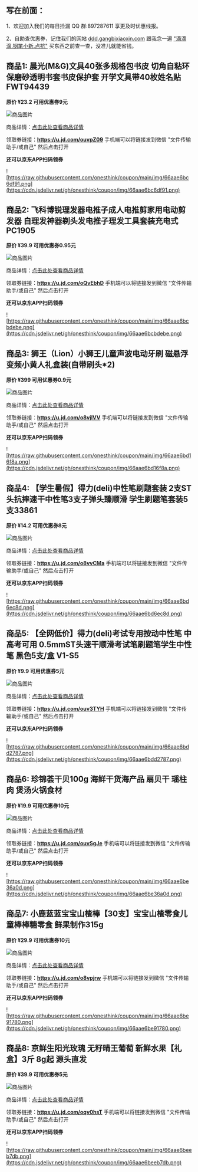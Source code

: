## 写在前面：

1、欢迎加入我们的每日捡漏 QQ 群:897287611 享更及时优惠线报。

2、自助查优惠券，记住我们的网站 [ddd.gangbixiaoxin.com](https://ddd.gangbixiaoxin.com) 跟我念一遍 ["滴滴滴.钢笔小新.点抗"](https://ddd.gangbixiaoxin.com) 买东西之前查一查，没准儿就能省钱。

## 商品1: 晨光(M&amp;G)文具40张多规格包书皮 切角自粘环保磨砂透明书套书皮保护套 开学文具带40枚姓名贴FWT94439

**原价 ¥23.2 可用优惠券9元**

![商品图片](http://img14.360buyimg.com/n1/jfs/t1/107390/6/47103/229059/65d2f7f0F7bab6c5a/e24d40c6c14e317e.jpg)

商品详情：[点击此处查看商品详情](https://union-click.jd.com/jdc?e=1003156031&amp;p=JF8BAaMJK1olXwIDXFxaCkMTAl8KGVIWVQ8DZBoCUBVIMzZNXhpXVhgcDwYCXhxDXHBTTkRHA1ocDBsJVFRORjNVFRlPGQphBAQAVTZEQTJ6eT9GKWBCNh0VfUpySzlmGSV0J1Z2IzY8fxxAYG5KeV9DSkYOIAEhWzxOSjN8fyxzPgdAQF0qajl8fwwJWVJxNH1hIDoDAS5udBNoRi8dP39lKCopSkxgejVtbCl2GnEAJD4kayhWdAZ0QzNKOXV1DCY6ajxRWQoJbzliPnVeIFw9WD9kaC5wa08XKBIAIW4aDCNJWRtJYjlrDQMEPzgYTUseamlOF1clXDYBVV5aAU0QBWYNK2sVXTZUOl5cCUoWAm8IHlklXDYCUl1eDU0TC2oOGVkdbQYKU26KpfPCid7dk-LBw47V7fmIgffDnec4K2sWbQYDVVxdDEwWAW84K1sWbQUyCjBcW0tAAW4AHTVIFlZfFQoWXiUQCm8MHV8UbQQDVVxfOHsnYD9SRgZoDkRfJjw5Wz9xQw1LUy4UOE5UOlwjaTFHdxhgeixCCmUDFjxZXnsXMw)

领取券链接：**https://u.jd.com/ouvpZ09** 手机端可以将链接发到微信 "文件传输助手/或自己" 然后点击打开

**还可以京东APP扫码领券**

![https://raw.githubusercontent.com/onesthink/coupon/main/img/66aae6bc6df91.png](https://cdn.jsdelivr.net/gh/onesthink/coupon/img/66aae6bc6df91.png)

## 商品2: 飞科博锐理发器电推子成人电推剪家用电动剪发器 自理发神器剃头发电推子理发工具套装充电式 PC1905

**原价 ¥39.9 可用优惠券0.95元**

![商品图片](http://img14.360buyimg.com/n1/jfs/t1/92170/10/49229/74595/66a9e2a5Fb09e4dbe/715bcc5861fb5b16.jpg)

商品详情：[点击此处查看商品详情](https://union-click.jd.com/jdc?e=1003156031&amp;p=JF8BAaYJK1olXwQBVV5cAUofBF8IGloVXQ4EVVpUCEwnRzBQRQQlBENHFRxWFlVMWzBeTA9KQl1XSwwDVFVPRjtUBAJQAVsMFgQZBBVQYhx-cixOLQd5El0NQE9jXB1cRDwQK2gAFxsPTxZAfzddE1JFOHxYJgZKSEdjeh9tbDh2AnFdJDgkeyhJexpsfDlPLQRiJlc6ahJ_Rw9TYzx3FGZJIjxUWC9kUW1oQ1JwP19-XT4FdCJsYAxLbSJPP39hIx4qbDxKVhZJWDhdWWViVFcecDJjZhtrUgdhX35gIz06X3t_dWZ2Yjp1L2ZKABpZUgsSUxlyXTxTUQoyVW5eCUsQCmkPHVIQbTYCVG4LZksWAm4KHFwSXgUyVW5dDkgUBmkPGFoRVQQFZF5VD3vArtfdkerA1b_WytaKsezCitPchdMlbTYBZF5cCUkXB2gJGVslbQYBZF1tViUWUGpfHFkSDmhfHw4ATANMVQEPHVMXVQYKZFxcCUkVM184RRx0LnBrIwUtCTBRAD9AHy9KL1JdM1srZklURj1PRgxpBVMKXQ44chFlW18IKw)

领取券链接：**https://u.jd.com/oQvEbhD** 手机端可以将链接发到微信 "文件传输助手/或自己" 然后点击打开

**还可以京东APP扫码领券**

![https://raw.githubusercontent.com/onesthink/coupon/main/img/66aae6bcbdebe.png](https://cdn.jsdelivr.net/gh/onesthink/coupon/img/66aae6bcbdebe.png)

## 商品3: 狮王（Lion）小狮王儿童声波电动牙刷 磁悬浮变频小黄人礼盒装(自带刷头*2)

**原价 ¥399 可用优惠券0.9元**

![商品图片](http://img14.360buyimg.com/n1/jfs/t1/43206/35/23457/142700/66a9f26fF10978c5b/4e8873ad18dc41c3.jpg)

商品详情：[点击此处查看商品详情](https://union-click.jd.com/jdc?e=1003156031&amp;p=JF8BAZ0JK1olXDYCVV9cC0wWAGwNHlwlGVlaCgFtUQ5SQi0DBUVOBVlUAwoCFxBCHD1WR0VNGFJeSwcYVBYZQTVMFwhJH2RAJjkuDz5XCmhDEhxOI1oAHQ1YTSUVAGlWRxwcGGECKDYuV0p-V20fW1dhJHZnIy0IVj9-ewx8aCxLJXNmMDwEcElgS2ZqeQF1GXFJLy4_QTtcYA0Bfj9mXAR1Jlc7ahFCQQxAZz9uPmVBIictWD9OdCx8GixICH9DFzgVYChydBBIYyJhP3JhIx0rcT9EdxxBTGsQO3txLQE_aChMcTRYXiMXNXVSMjcLBEcnAl8LGlsSVAAFUldYOHsXA19edVsUXAcCVVtUCE8nAl8IHVgWWAAFV19bCkoVM28AHGvC8L7X3u-IgPLDneffovzA1LrWytZtOHsUM28JGlkVWQEDVl5tOEsUM2w4RTUUDg8FAFwKWCVKSD9VXxBICGgFU15bDU8TM20JGlkXbTYyBwIfagllZBwPbhscWk0LEwUjVEleUGpNdVkWW1heE1cYb0traxxXGjJBXzYCZA)

领取券链接：**https://u.jd.com/o8vjIVV** 手机端可以将链接发到微信 "文件传输助手/或自己" 然后点击打开

**还可以京东APP扫码领券**

![https://raw.githubusercontent.com/onesthink/coupon/main/img/66aae6bd16f8a.png](https://cdn.jsdelivr.net/gh/onesthink/coupon/img/66aae6bd16f8a.png)

## 商品4: 【学生暑假】得力(deli)中性笔刷题套装 2支ST头抗摔速干中性笔3支子弹头臻顺滑 学生刷题笔套装5支33861

**原价 ¥14.2 可用优惠券8元**

![商品图片](http://img14.360buyimg.com/n1/jfs/t1/179274/8/45268/68468/6627b769Fb8aa8fee/e04e55d894a7905f.jpg)

商品详情：[点击此处查看商品详情](https://union-click.jd.com/jdc?e=1003156031&amp;p=JF8BAacJK1olXwICVV9dDkkRBV8IGloVXA4EVVpfDEgnRzBQRQQlBENHFRxWFlVMWzBeTA9KQl1XSwwDVFVPRjtUBAJQAVsMFgQZBC93ZRtXGCYSBXFqFAsebBlLSwRzQl5sAGgAVVYAaA13ajV0Wz1dXgBdDytKSEdjeh9tbDhyAnFdJDgqQThVexpvbDlPDwR2Nlc_ahF_Rxt9Yz93FH5JIBZVfy9kUW18U1JyP191Ez4VYChsYAxWbzJ9P39xLxkqbDxKVhZJWjtePWVgI1cfcDJjZhtRcB9hX3phIxc6X3tKYyhaUilMOWR2AAAjCwBPUwdpcgB1UQoyVW5eCUsQCmkPHVIQbTYCVG4LZksWAm4JGlsVXwUyVW5dDkgUBmkPGFocWAMHZF5VD3vArtfdkerA1b_WytaKsezCitPchdMlbTYBZF5cCUkXB2gJGVslbQYBZF1tViUWUGgNElsUX2hfHw4AT0pOAwEIGlkXXQUGUm5fCUoVAV84Kz91O3JdVyNaUDx_QzpLfwlJFW15DVskVSUVAmdVex11NFx-FDgVC01IWBo4G2s)

领取券链接：**https://u.jd.com/o8vvCMa** 手机端可以将链接发到微信 "文件传输助手/或自己" 然后点击打开

**还可以京东APP扫码领券**

![https://raw.githubusercontent.com/onesthink/coupon/main/img/66aae6bd6ec8d.png](https://cdn.jsdelivr.net/gh/onesthink/coupon/img/66aae6bd6ec8d.png)

## 商品5: 【全网低价】得力(deli)考试专用按动中性笔 中高考可用 0.5mmST头速干顺滑考试笔刷题笔学生中性笔 黑色5支/盒 V1-S5

**原价 ¥9.9 可用优惠券5元**

![商品图片](http://img14.360buyimg.com/n1/jfs/t1/217823/38/43083/100395/665fc29dF4f7b636d/732a6f6e99ee9e27.jpg)

商品详情：[点击此处查看商品详情](https://union-click.jd.com/jdc?e=1003156031&amp;p=JF8BAacJK1olXwICVV9dDkkRBV8IGloVXQUKV1dYDUwnRzBQRQQlBENHFRxWFlVMWzBeTA9KQl1XSwwDVFVPRjtUBAJQAVsMFgQZBCNOQGZhSA5QGmEGNiAcQTlnaG57HT1JPmgAXF4KUS1yc2dhWCgQJ0ZXMANKSEdjeh9tbDh2H3B7LA0pezxJexpsSDlMIQR0Nlc_ahJ3Rw99Yzh3FHJJIwZUbi9ka21reVNjP19LCigvaClsYAxWbzJ9P39xLxwrfDxKVhZWQSxnAGJ2IyEBcDJjYRtrGx5iX1xiIAc-X3sQVXV-a0ViNGUALh4feytTWgx_TVllUQoyVW5eCUsQCmkPHVIQbTYCVG4LZksWAm4JGlsVXwUyVW5dDkgUBmkPGFodVAQCZF5VD3vArtfdkerA1b_WytaKsezCitPchdMlbTYBZF5cCUkXB2gJGVslbQYBZF1tViUWUGcIGFpHW2hfHw4AT0tMWgEIGlkRXQ4CXG5fCUoVAV84KzNMHg9rBwsYTywTYRFJUillNgdxUjgBayUVC29fQj1wLQ5rFy1YcgtCZzI4G2s)

领取券链接：**https://u.jd.com/ouv3TYH** 手机端可以将链接发到微信 "文件传输助手/或自己" 然后点击打开

**还可以京东APP扫码领券**

![https://raw.githubusercontent.com/onesthink/coupon/main/img/66aae6bdd2787.png](https://cdn.jsdelivr.net/gh/onesthink/coupon/img/66aae6bdd2787.png)

## 商品6: 珍锦荟干贝100g 海鲜干货海产品 扇贝干 瑶柱肉 煲汤火锅食材

**原价 ¥19.9 可用优惠券10元**

![商品图片](http://img14.360buyimg.com/n1/jfs/t1/204020/13/40085/102726/660cef96Fb849e956/f359834a67685e72.jpg)

商品详情：[点击此处查看商品详情](https://union-click.jd.com/jdc?e=1003156031&amp;p=JF8BAacJK1olXwIDUVddCkkfC18IGloVXAQCV1teCU4nRzBQRQQlBENHFRxWFlVMWzBeTA9KQl1XSwwDVFVPRjtUBAJQAVsMFgQZBCtVaGxjaR1FIlZGDFceTDlxZw5Tewd9XGgANitbSh9oWwxATQF8B0ZWVRpKSEdjeh9tbDhyGHJ7LDcqUSxXexpsfTlPLQR2NlcNahJzRxttYz93FHZJIxZUaC9jd21_U1JyP19pECoFaBtsYAxWbzJ1Pn9xNwApUjxKVhZJWDlsImFmCVcecDJjZhtReARhJGZrIBcqX3sVa2x8XFpuCWV_NgUrY05rfzNuGRplUQoyVW5eCUsQCmkPHVIQbTYCVG4LZksWAm4KHVIWXAYyVW5dDkgUBmkPGFsVXg4GZF5VD3vArtfdkerA1b_WytaKsezCitPchdMlbTYBZF5cCUkXB2gJGVslbQYBZF1tViUWUGkLG18cD2hfHw4AT0hJUwEIGl8SXQYDV25fCUoVAV84KztXNgVpJhgNdxtTW2ZLXylzOWdZNAI1CSUVYRoOWQ9qBWVKAgQ0UgtDAis4G2s)

领取券链接：**https://u.jd.com/ouvSgJe** 手机端可以将链接发到微信 "文件传输助手/或自己" 然后点击打开

**还可以京东APP扫码领券**

![https://raw.githubusercontent.com/onesthink/coupon/main/img/66aae6be36a0d.png](https://cdn.jsdelivr.net/gh/onesthink/coupon/img/66aae6be36a0d.png)

## 商品7: 小鹿蓝蓝宝宝山楂棒【30支】宝宝山楂零食儿童棒棒糖零食 鲜果制作315g

**原价 ¥29.9 可用优惠券10元**

![商品图片](http://img14.360buyimg.com/n1/jfs/t1/23975/14/20531/145964/6697b1a4F6aeaf19f/aa15dfe7cc4b092b.jpg)

商品详情：[点击此处查看商品详情](https://union-click.jd.com/jdc?e=1003156031&amp;p=JF8BAbQJK1olXwIDUlhfDUkXAF8IGloUWQICUF9bCk8nRzBQRQQlBENHFRxWFlVMWzBeTA9KQl1XSwwDVFVPRjtUBAJQAVsMFgQZBD5zXRZOWAJAVQJ6HSsoDgtOWxNeWCV1KmgAJyFcbD9yBWYOEjxtPXxEXBdKSEdjeh9tbChmHnJ7MDspQSBUexpsfjlMXAR2DFc0ahFjRw9DYzt3XHZJNCxVfy9kAm1reVJ2P1xpFT0VdBtsYAxLbSJpDXJbIxkqUjxKVhZWQSwXAHRmHRcDcDJjZhtrYAViJGJlIBcqX3tTZzF2SR5QIGRLTh47DRtwUGxzWEFlUQoyVW5eCUsQCmkPHVIQbTYCVG4fZh5DVyxbRh9BhLCZjf_J3-2x2taJz9CzbQcyVFheC04RBGwIH10UVDYCXFlt3-av1uW5ztOsiZiKg-f63cKr1_GAK2slXjYCVV9fCE8QAm0IK2sVXjYBZAAzCRgRADsJEl17AE1SCRlaCxx5A24MH18RWQ8yVl9cCkknM199fwVsG0VbAVZZcAJidmlIQgNpC0V8NCkzCjhoAgt8fl0cWw9lLD4nTkNeM284)

领取券链接：**https://u.jd.com/o8vpjrw** 手机端可以将链接发到微信 "文件传输助手/或自己" 然后点击打开

**还可以京东APP扫码领券**

![https://raw.githubusercontent.com/onesthink/coupon/main/img/66aae6be91780.png](https://cdn.jsdelivr.net/gh/onesthink/coupon/img/66aae6be91780.png)

## 商品8: 京鲜生阳光玫瑰 无籽晴王葡萄 新鲜水果【礼盒】3斤 8g起 源头直发

**原价 ¥39.9 可用优惠券5元**

![商品图片](http://img14.360buyimg.com/n1/jfs/t1/226173/20/22400/84289/6699f909F4a051632/28dd2d1a564f71af.jpg)

商品详情：[点击此处查看商品详情](https://union-click.jd.com/jdc?e=1003156031&amp;p=JF8BAa4JK1olXwICVV9eAUMeCl8IGloVXQcCV15cAEgnRzBQRQQlBENHFRxWFlVMWzBeTA9KQl1XSwwDVFVPRjtUBAJQAVsMFgQZBBwSampuST9tB1ByVxw6Qz1UVzYAHDhHVWgAEAYlDQlyRQkLeABJHm4CFChKSEdjeh9tbDh2GXJ7LDwqewJVexpsfzlMLQR0JlYqahJjRw99YCx3FHZJIBZVeC9kf218eVJwP19XECkCUi9sYAxWbzJ1NHFLNxopfDxKVhZWQSxnBHpmMCIZcDJjYRtrYBpiAm5SIC0UX3tqYQh0GF5tCmViNicOd0tjRxNRBTh1UQoyVW5eCUsQCmkPHVIQbTYCVG4fZpy-tLihpIK99t-D0orqpZ6eqF8JK1sTXgUHUlleC0oVB2g4G1MSbdGv7IvXuZ6furuWk4ys-tOL6IrDgHsnM2w4G1oUXwYGU19fCHsnA2w4GGtLMwdRUlxdDUwWbTJDSwZSVVlHOllaDkoXB2g4GVoUXwQyZG4KDSISZT1sYwFDLQVAMxUrSx9OC2hrSVN7X0JaLFsfbQ1xAAxTRxh9XUZ0ZF5t)

领取券链接：**https://u.jd.com/oqv0hsT** 手机端可以将链接发到微信 "文件传输助手/或自己" 然后点击打开

**还可以京东APP扫码领券**

![https://raw.githubusercontent.com/onesthink/coupon/main/img/66aae6beeb7db.png](https://cdn.jsdelivr.net/gh/onesthink/coupon/img/66aae6beeb7db.png)

